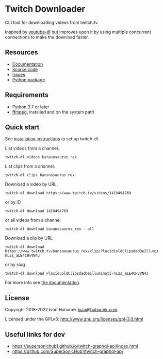 Twitch Downloader
=================

CLI tool for downloading videos from twitch.tv

Inspired by [youtube-dl](https://youtube-dl.org/) but improves upon it by using
multiple concurrent connections to make the download faster.

Resources
---------

* [Documentation](https://twitch-dl.bezdomni.net/)
* [Source code](https://github.com/ihabunek/twitch-dl)
* [Issues](https://github.com/ihabunek/twitch-dl/issues)
* [Python package](https://pypi.org/project/twitch-dl/)

Requirements
------------

* Python 3.7 or later
* [ffmpeg](https://ffmpeg.org/download.html), installed and on the system path

Quick start
-----------

See [installation instructions](https://twitch-dl.bezdomni.net/installation.html)
to set up twitch-dl.

List videos from a channel.

```
twitch-dl videos bananasaurus_rex
```

List clips from a channel.

```
twitch-dl clips bananasaurus_rex
```

Download a video by URL.

```
twitch-dl download https://www.twitch.tv/videos/1418494769
```

or by ID

```
twitch-dl download 1418494769
```

or all videos from a channel

```
twitch-dl download bananasaurus_rex --all
```

Download a clip by URL

```
twitch-dl download https://www.twitch.tv/bananasaurus_rex/clip/PlacidColdClipsdadDeIlluminati-hL2s_aLE4CHvVN4J
```

or by slug

```
twitch-dl download PlacidColdClipsdadDeIlluminati-hL2s_aLE4CHvVN4J
```

For more info see [the documentation](https://twitch-dl.bezdomni.net/usage.html).

License
-------

Copyright 2018-2022 Ivan Habunek <ivan@habunek.com>

Licensed under the GPLv3: http://www.gnu.org/licenses/gpl-3.0.html

Useful links for dev
--------------------

* https://supersonichub1.github.io/twitch-graphql-api/index.html
* https://github.com/SuperSonicHub1/twitch-graphql-api
